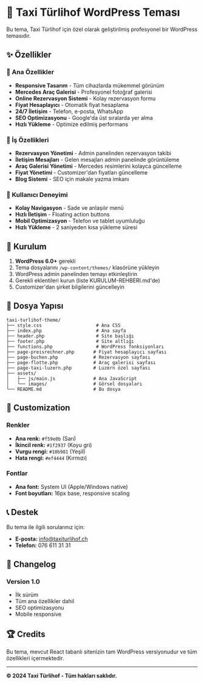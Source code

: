 # 🚖 Taxi Türlihof WordPress Teması

Bu tema, Taxi Türlihof için özel olarak geliştirilmiş profesyonel bir WordPress temasıdır.

## ✨ Özellikler

### 🎯 Ana Özellikler
- **Responsive Tasarım** - Tüm cihazlarda mükemmel görünüm
- **Mercedes Araç Galerisi** - Profesyonel fotoğraf galerisi
- **Online Rezervasyon Sistemi** - Kolay rezervasyon formu
- **Fiyat Hesaplayıcı** - Otomatik fiyat hesaplama
- **24/7 İletişim** - Telefon, e-posta, WhatsApp
- **SEO Optimizasyonu** - Google'da üst sıralarda yer alma
- **Hızlı Yükleme** - Optimize edilmiş performans

### 🏢 İş Özellikleri
- **Rezervasyon Yönetimi** - Admin panelinden rezervasyon takibi
- **İletişim Mesajları** - Gelen mesajları admin panelinde görüntüleme
- **Araç Galerisi Yönetimi** - Mercedes resimlerini kolayca güncelleme
- **Fiyat Yönetimi** - Customizer'dan fiyatları güncelleme
- **Blog Sistemi** - SEO için makale yazma imkanı

### 📱 Kullanıcı Deneyimi
- **Kolay Navigasyon** - Sade ve anlaşılır menü
- **Hızlı İletişim** - Floating action buttons
- **Mobil Optimizasyon** - Telefon ve tablet uyumluluğu
- **Hızlı Yükleme** - 2 saniyeden kısa yükleme süresi

## 🚀 Kurulum

1. **WordPress 6.0+** gerekli
2. Tema dosyalarını `/wp-content/themes/` klasörüne yükleyin
3. WordPress admin panelinden temayı etkinleştirin
4. Gerekli eklentileri kurun (liste KURULUM-REHBERI.md'de)
5. Customizer'dan şirket bilgilerini güncelleyin

## 📁 Dosya Yapısı

```
taxi-turlihof-theme/
├── style.css                    # Ana CSS
├── index.php                    # Ana sayfa
├── header.php                   # Site başlığı
├── footer.php                   # Site altlığı
├── functions.php                # WordPress fonksiyonları
├── page-preisrechner.php       # Fiyat hesaplayıcı sayfası
├── page-buchen.php             # Rezervasyon sayfası
├── page-flotte.php             # Araç galerisi sayfası
├── page-taxi-luzern.php        # Luzern özel sayfası
├── assets/
│   ├── js/main.js              # Ana JavaScript
│   └── images/                 # Görsel dosyaları
└── README.md                   # Bu dosya
```

## 🎨 Customization

### Renkler
- **Ana renk:** `#f59e0b` (Sarı)
- **İkincil renk:** `#1f2937` (Koyu gri)
- **Vurgu rengi:** `#10b981` (Yeşil)
- **Hata rengi:** `#ef4444` (Kırmızı)

### Fontlar
- **Ana font:** System UI (Apple/Windows native)
- **Font boyutları:** 16px base, responsive scaling

## 📞 Destek

Bu tema ile ilgili sorularınız için:
- **E-posta:** info@taxiturlihof.ch
- **Telefon:** 076 611 31 31

## 📝 Changelog

### Version 1.0
- İlk sürüm
- Tüm ana özellikler dahil
- SEO optimizasyonu
- Mobile responsive

## 🏆 Credits

Bu tema, mevcut React tabanlı sitenizin tam WordPress versiyonudur ve tüm özellikleri içermektedir.

---
**© 2024 Taxi Türlihof - Tüm hakları saklıdır.**